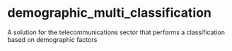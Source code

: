 # demographic_multi_classification
A solution for the telecommunications sector that performs a classification based on demographic factors
